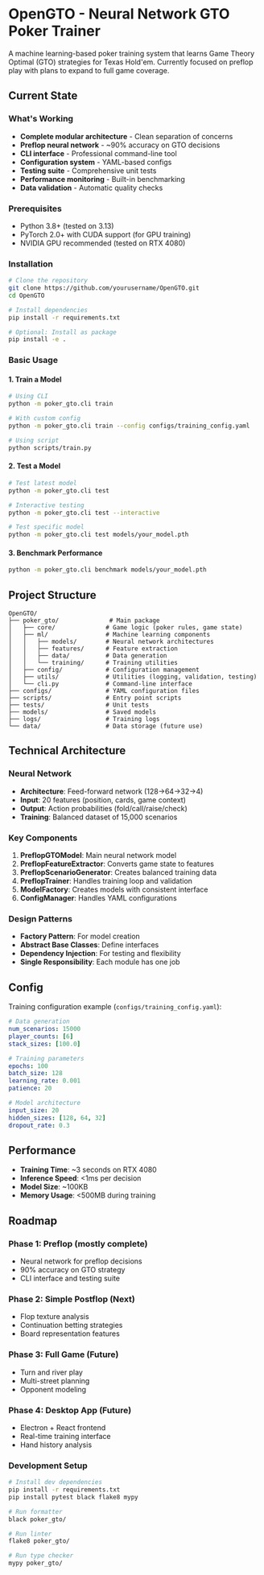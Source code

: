 # OpenGTO - Neural Network GTO Poker Trainer

A machine learning-based poker training system that learns Game Theory Optimal (GTO) strategies for Texas Hold'em. Currently focused on preflop play with plans to expand to full game coverage.

## Current State

### What's Working
- **Complete modular architecture** - Clean separation of concerns
- **Preflop neural network** - ~90% accuracy on GTO decisions
- **CLI interface** - Professional command-line tool
- **Configuration system** - YAML-based configs
- **Testing suite** - Comprehensive unit tests
- **Performance monitoring** - Built-in benchmarking
- **Data validation** - Automatic quality checks

### Prerequisites
- Python 3.8+ (tested on 3.13)
- PyTorch 2.0+ with CUDA support (for GPU training)
- NVIDIA GPU recommended (tested on RTX 4080)

### Installation
```bash
# Clone the repository
git clone https://github.com/yourusername/OpenGTO.git
cd OpenGTO

# Install dependencies
pip install -r requirements.txt

# Optional: Install as package
pip install -e .
```

### Basic Usage

#### 1. Train a Model
```bash
# Using CLI
python -m poker_gto.cli train

# With custom config
python -m poker_gto.cli train --config configs/training_config.yaml

# Using script
python scripts/train.py
```

#### 2. Test a Model
```bash
# Test latest model
python -m poker_gto.cli test

# Interactive testing
python -m poker_gto.cli test --interactive

# Test specific model
python -m poker_gto.cli test models/your_model.pth
```

#### 3. Benchmark Performance
```bash
python -m poker_gto.cli benchmark models/your_model.pth
```

## Project Structure

```
OpenGTO/
├── poker_gto/              # Main package
│   ├── core/              # Game logic (poker rules, game state)
│   ├── ml/                # Machine learning components
│   │   ├── models/        # Neural network architectures
│   │   ├── features/      # Feature extraction
│   │   ├── data/          # Data generation
│   │   └── training/      # Training utilities
│   ├── config/            # Configuration management
│   ├── utils/             # Utilities (logging, validation, testing)
│   └── cli.py             # Command-line interface
├── configs/               # YAML configuration files
├── scripts/               # Entry point scripts
├── tests/                 # Unit tests
├── models/                # Saved models
├── logs/                  # Training logs
└── data/                  # Data storage (future use)
```

## Technical Architecture

### Neural Network
- **Architecture**: Feed-forward network (128→64→32→4)
- **Input**: 20 features (position, cards, game context)
- **Output**: Action probabilities (fold/call/raise/check)
- **Training**: Balanced dataset of 15,000 scenarios

### Key Components
1. **PreflopGTOModel**: Main neural network model
2. **PreflopFeatureExtractor**: Converts game state to features
3. **PreflopScenarioGenerator**: Creates balanced training data
4. **PreflopTrainer**: Handles training loop and validation
5. **ModelFactory**: Creates models with consistent interface
6. **ConfigManager**: Handles YAML configurations

### Design Patterns
- **Factory Pattern**: For model creation
- **Abstract Base Classes**: Define interfaces
- **Dependency Injection**: For testing and flexibility
- **Single Responsibility**: Each module has one job

## Config

Training configuration example (`configs/training_config.yaml`):
```yaml
# Data generation
num_scenarios: 15000
player_counts: [6]
stack_sizes: [100.0]

# Training parameters
epochs: 100
batch_size: 128
learning_rate: 0.001
patience: 20

# Model architecture
input_size: 20
hidden_sizes: [128, 64, 32]
dropout_rate: 0.3
```

## Performance

- **Training Time**: ~3 seconds on RTX 4080
- **Inference Speed**: <1ms per decision
- **Model Size**: ~100KB
- **Memory Usage**: <500MB during training

## Roadmap

### Phase 1: Preflop (mostly complete)
- Neural network for preflop decisions
- 90% accuracy on GTO strategy
- CLI interface and testing suite

### Phase 2: Simple Postflop (Next)
- Flop texture analysis
- Continuation betting strategies
- Board representation features

### Phase 3: Full Game (Future)
- Turn and river play
- Multi-street planning
- Opponent modeling

### Phase 4: Desktop App (Future)
- Electron + React frontend
- Real-time training interface
- Hand history analysis

### Development Setup
```bash
# Install dev dependencies
pip install -r requirements.txt
pip install pytest black flake8 mypy

# Run formatter
black poker_gto/

# Run linter
flake8 poker_gto/

# Run type checker
mypy poker_gto/
```
